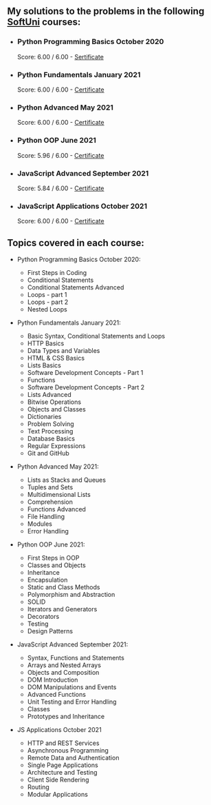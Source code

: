 ## My solutions to the problems in the following [SoftUni](https://softuni.bg) courses:

- ### Python Programming Basics October 2020
  Score: 6.00 / 6.00 - [Sertificate](https://softuni.bg/certificates/details/91804/524c55bc)
- ### Python Fundamentals January 2021
  Score: 6.00 / 6.00 - [Certificate](https://softuni.bg/certificates/details/102913/48352827)
- ### Python Advanced May 2021
  Score: 6.00 / 6.00 - [Certificate](https://softuni.bg/certificates/details/108339/5c280629)
- ### Python OOP June 2021
  Score: 5.96 / 6.00 - [Certificate](https://softuni.bg/certificates/details/110533/a27c4f51)
- ### JavaScript Advanced September 2021
  Score: 5.84 / 6.00 - [Certificate](https://softuni.bg/certificates/details/114715/73b62dc3)
- ### JavaScript Applications October 2021
  Score: 6.00 / 6.00 - [Certificate](https://softuni.bg/certificates/details/120818/68cf6cd6)

## Topics covered in each course:

- Python Programming Basics October 2020:
  - First Steps in Coding
  - Conditional Statements
  - Conditional Statements Advanced
  - Loops - part 1
  - Loops - part 2
  - Nested Loops

- Python Fundamentals January 2021:
  - Basic Syntax, Conditional Statements and Loops
  - HTTP Basics
  - Data Types and Variables
  - HTML & CSS Basics
  - Lists Basics
  - Software Development Concepts - Part 1
  - Functions
  - Software Development Concepts - Part 2
  - Lists Advanced
  - Bitwise Operations
  - Objects and Classes
  - Dictionaries
  - Problem Solving
  - Text Processing
  - Database Basics
  - Regular Expressions
  - Git and GitHub

- Python Advanced May 2021:
  - Lists as Stacks and Queues
  - Tuples and Sets
  - Multidimensional Lists
  - Comprehension
  - Functions Advanced
  - File Handling
  - Modules
  - Error Handling

- Python OOP June 2021:
  - First Steps in OOP
  - Classes and Objects
  - Inheritance
  - Encapsulation
  - Static and Class Methods
  - Polymorphism and Abstraction
  - SOLID
  - Iterators and Generators
  - Decorators
  - Testing
  - Design Patterns

- JavaScript Advanced September 2021:
  - Syntax, Functions and Statements
  - Arrays and Nested Arrays
  - Objects and Composition
  - DOM Introduction
  - DOM Manipulations and Events
  - Advanced Functions
  - Unit Testing and Error Handling
  - Classes
  - Prototypes and Inheritance

- JS Applications October 2021
  - HTTP and REST Services
  - Asynchronous Programming
  - Remote Data and Authentication
  - Single Page Applications
  - Architecture and Testing
  - Client Side Rendering
  - Routing
  - Modular Applications
